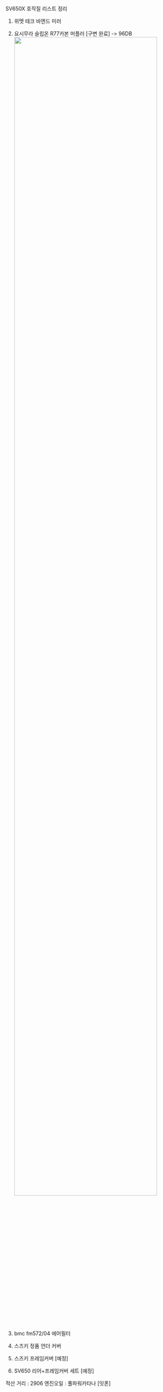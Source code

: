 SV650X 호작질 리스트 정리

1. 위멧 테크 바엔드 미러
2. 요시무라 슬립온 R77카본 머플러 [구변 완료] -> 96DB
<img src="https://user-images.githubusercontent.com/14155214/83587789-dc668e80-a58a-11ea-896d-70d5e2d7a252.gif" width="90%"></img>

3. bmc fm572/04 에어필터 
4. 스즈키 정품 언더 커버
5. 스즈키 프레임커버 [예정]
6. SV650 리어+프레임커버 세트 [예정]

적산 거리 : 2906
엔진오일 : 풀파워카타나 [잇폰] 
